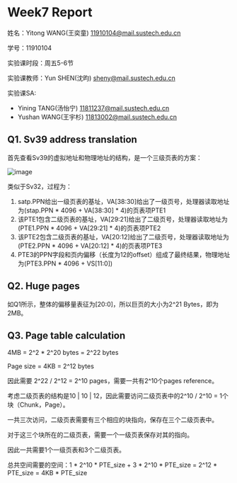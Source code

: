 # Week7 Report
姓名：Yitong WANG(王奕童) 11910104@mail.sustech.edu.cn

学号：11910104

实验课时段：周五5-6节

实验课教师：Yun SHEN(沈昀) sheny@mail.sustech.edu.cn

实验课SA:
- Yining TANG(汤怡宁) 11811237@mail.sustech.edu.cn
- Yushan WANG(王宇杉) 11813002@mail.sustech.edu.cn

## Q1. Sv39 address translation

首先查看Sv39的虚拟地址和物理地址的结构，是一个三级页表的方案：

![image](https://user-images.githubusercontent.com/64548919/161210713-e5dabb14-427e-4315-8724-cac2b3596d77.png)

类似于Sv32，过程为：
1. satp.PPN给出一级页表的基址，VA\[38:30\]给出了一级页号，处理器读取地址为(stap.PPN * 4096 + VA\[38:30\] * 4)的页表项PTE1
2. 该PTE1包含二级页表的基址，VA\[29:21\]给出了二级页号，处理器读取地址为(PTE1.PPN * 4096 + VA\[29:21\] * 4)的页表项PTE2
3. 该PTE2包含二级页表的基址，VA\[20:12\]给出了二级页号，处理器读取地址为(PTE2.PPN * 4096 + VA\[20:12\] * 4)的页表项PTE3
4. PTE3的PPN字段和页内偏移（长度为12的offset）组成了最终结果，物理地址为(PTE3.PPN * 4096 + VS\[11:0\])

## Q2. Huge pages

如Q1所示，整体的偏移量表征为\[20:0\]，所以巨页的大小为2^21 Bytes，即为2MB。

## Q3. Page table calculation

4MB = 2^2 * 2^20 bytes = 2^22 bytes

Page size = 4KB = 2^12 bytes

因此需要 2^22 / 2^12 = 2^10 pages，需要一共有2^10个pages reference。

考虑二级页表的结构是10 | 10 | 12，因此需要访问二级页表中的2^10 / 2^10 = 1个块（Chunk，Page）。

一共三次访问，二级页表需要有三个相应的块指向，保存在三个二级页表中。

对于这三个块所在的二级页表，需要一个一级页表保存对其的指向。

因此一共需要1个一级页表和3个二级页表。

总共空间需要的空间：1 \* 2^10 * PTE_size + 3 \* 2^10 * PTE_size = 2^12  * PTE_size = 4KB * PTE_size
